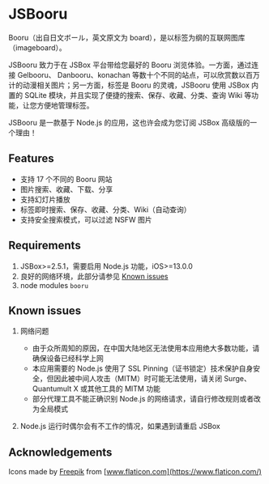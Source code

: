 # JSBooru

Booru（出自日文ボール，英文原文为 board），是以标签为纲的互联网图库（imageboard）。

JSBooru 致力于在 JSBox 平台带给您最好的 Booru 浏览体验。一方面，通过连接 Gelbooru、 Danbooru、konachan 等数十个不同的站点，可以欣赏数以百万计的动漫相关图片；另一方面，标签是 Booru 的灵魂，JSBooru 使用 JSBox 内置的 SQLite 模块，并且实现了便捷的搜索、保存、收藏、分类、查询 Wiki 等功能，让您方便地管理标签。

JSBooru 是一款基于 Node.js 的应用，这也许会成为您订阅 JSBox 高级版的一个理由！

## Features

- 支持 17 个不同的 Booru 网站
- 图片搜索、收藏、下载、分享
- 支持幻灯片播放
- 标签即时搜索、保存、收藏、分类、Wiki（自动查询）
- 支持安全搜索模式，可以过滤 NSFW 图片

## Requirements

1. JSBox>=2.5.1，需要启用 Node.js 功能，iOS>=13.0.0
2. 良好的网络环境，此部分请参见 [Known issues](#known-issues)
3. node modules `booru`

## Known issues

1. 网络问题

   - 由于众所周知的原因，在中国大陆地区无法使用本应用绝大多数功能，请确保设备已经科学上网
   - 本应用需要的 Node.js 使用了 SSL Pinning（证书锁定）技术保护自身安全，但因此被中间人攻击（MITM）时可能无法使用，请关闭 Surge、Quantumult X 或其他工具的 MITM 功能
   - 部分代理工具不能正确识别 Node.js 的网络请求，请自行修改规则或者改为全局模式

2. Node.js 运行时偶尔会有不工作的情况，如果遇到请重启 JSBox

## Acknowledgements

Icons made by [Freepik](https://www.flaticon.com/authors/freepik) from [www.flaticon.com](https://www.flaticon.com/)

